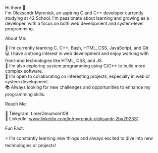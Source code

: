 Hi there 👋  
I'm Oleksandr Myroniuk, an aspiring C and C++ developer currently studying at 42 School. I'm passionate about learning and growing as a developer, with a focus on both web development and system-level programming.  
  
About Me:  
  
🌱 I’m currently learning C, C++, Bash, HTML, CSS, JavaScript, and Git.  
💻 I have a strong interest in web development and enjoy working with front-end technologies like HTML, CSS, and JS.  
🔧 I'm also exploring system programming using C/C++ to build more complex software.  
👯 I’m open to collaborating on interesting projects, especially in web or system development.  
📚 Always looking for new challenges and opportunities to enhance my programming skills.  
  
Reach Me:  
  
💬 Telegram: t.me/Omomom108  
💼 LinkedIn: www.linkedin.com/in/myroniuk-oleksandr-2ba292331  
  
Fun Fact:  
  
⚡ I’m constantly learning new things and always excited to dive into new technologies or projects!  
  
